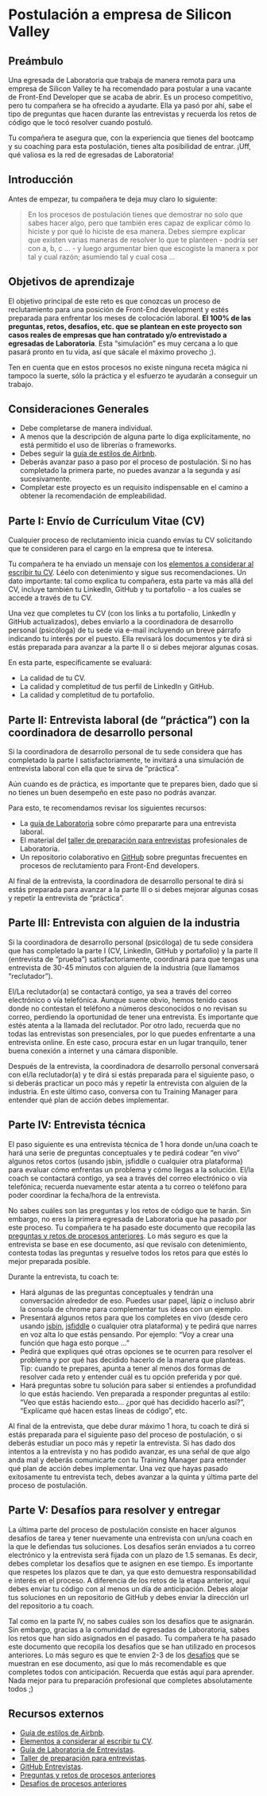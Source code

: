 # Postulación a empresa de Silicon Valley

## Preámbulo

Una egresada de Laboratoria que trabaja de manera remota para una empresa de
Silicon Valley te ha recomendado para postular a una vacante de Front-End
Developer que se acaba de abrir. Es un proceso competitivo, pero tu compañera se
ha ofrecido a ayudarte. Ella ya pasó por ahí, sabe el tipo de preguntas que
hacen durante las entrevistas y recuerda los retos de código que le tocó
resolver cuando postuló.

Tu compañera te asegura que, con la experiencia que tienes del bootcamp y su
coaching para esta postulación, tienes alta posibilidad de entrar. ¡Uff, qué
valiosa es la red de egresadas de Laboratoria!

## Introducción

Antes de empezar, tu compañera te deja muy claro lo siguiente:

> En los procesos de postulación tienes que demostrar no solo que sabes hacer
> algo, pero que también eres capaz de explicar cómo lo hiciste y por qué lo
> hiciste de esa manera. Debes siempre explicar que existen varias maneras de
> resolver lo que te planteen - podría ser con a, b, c ... - y luego argumentar
> bien que escogiste la manera x por tal y cual razón; asumiendo tal y cual cosa
> ...

## Objetivos de aprendizaje

El objetivo principal de este reto es que conozcas un proceso de reclutamiento
para una posición de Front-End development y estés preparada para enfrentar los
meses de colocación laboral. **El 100% de las preguntas, retos, desafíos, etc.
que se plantean en este proyecto son casos reales de empresas que han
contratado y/o entrevistado a egresadas de Laboratoria**. Esta “simulación” es
muy cercana a lo que pasará pronto en tu vida, así que sácale el máximo provecho
;).

Ten en cuenta que en estos procesos no existe ninguna receta mágica ni tampoco
la suerte, sólo la práctica y el esfuerzo te ayudarán a conseguir un trabajo.

## Consideraciones Generales

* Debe completarse de manera individual.
* A menos que la descripción de alguna parte lo diga explícitamente, no está
  permitido el uso de librerías o frameworks.
* Debes seguir la [guía de estilos de Airbnb](https://github.com/airbnb/javascript).
* Deberás avanzar paso a paso por el proceso de postulación. Si no has
  completado la primera parte, no puedes avanzar a la segunda y así
  sucesivamente.
* Completar este proyecto es un requisito indispensable en el camino a obtener
  la recomendación de empleabilidad.

## Parte I: Envío de Currículum Vitae (CV)

Cualquier proceso de reclutamiento inicia cuando envías tu CV solicitando que te
consideren para  el cargo en la empresa que te interesa.

Tu compañera te ha enviado un mensaje con los
[elementos a considerar al escribir tu CV](https://drive.google.com/file/d/1TUHy3SxgalOWBqH-rtHKbejsKCXoLxWD/view?usp=sharing).
Léelo con detenimiento y sigue sus recomendaciones. Un dato importante: tal como
explica tu compañera, esta parte va más allá del CV, incluye también tu
LinkedIn, GitHub y tu portafolio - a los cuales se accede a través de tu CV.

Una vez que completes tu CV (con los links a tu portafolio, LinkedIn y GitHub
actualizados), debes enviarlo a la coordinadora de desarrollo personal
(psicóloga) de tu sede via e-mail incluyendo un breve párrafo indicando tu
interés por el puesto. Ella revisará los documentos y te dirá si estás preparada
para avanzar a la parte II o si debes mejorar algunas cosas.

En esta parte, específicamente se evaluará:

* La calidad de tu CV.
* La calidad y completitud de tus perfil de LinkedIn y GitHub.
* La calidad y completitud de tu portafolio.

## Parte II: Entrevista laboral (de “práctica”) con la coordinadora de desarrollo personal

Si la coordinadora de desarrollo personal de tu sede considera que has
completado la parte I satisfactoriamente, te invitará a una simulación de
entrevista laboral con ella que te sirva de “práctica”.

Aún cuando es de práctica, es importante que te prepares bien, dado que si no
tienes un buen desempeño en este paso no podrás avanzar.

Para esto, te recomendamos revisar los siguientes recursos:

* La [guía de Laboratoria](https://drive.google.com/file/d/1hwayjQlU7m6acBts9g0G5VBK8ZCcAN2b/view?usp=sharing)
  sobre cómo prepararte para una entrevista laboral.
* El material del [taller de preparación para entrevistas](https://docs.google.com/presentation/d/1IKc49cO4PQZVytL8pEgu9rogWYcuoguBcnKHgPKKXLs/edit?usp=sharing)
  profesionales de Laboratoria.
* Un repositorio colaborativo en [GitHub](https://github.com/h5bp/Front-end-Developer-Interview-Questions)
  sobre preguntas frecuentes en procesos de reclutamiento para Front-End
  developers.

Al final de la entrevista, la coordinadora de desarrollo personal te dirá si
estás preparada para avanzar a la parte III o si debes mejorar algunas cosas y
repetir la entrevista de “práctica”.

## Parte III: Entrevista con alguien de la industria

Si la coordinadora de desarrollo personal (psicóloga) de tu sede considera que
has completado la parte I (CV, LinkedIn, GitHub y portafolio) y la parte II
(entrevista de “prueba”) satisfactoriamente, coordinará para que tengas una
entrevista de 30-45 minutos con alguien de la industria (que llamamos
“reclutador”).

El/La reclutador(a) se contactará contigo, ya sea a través del correo
electrónico o vía telefónica. Aunque suene obvio, hemos tenido casos donde no
contestan el teléfono a números desconocidos o no revisan su correo, perdiendo
la oportunidad de tener una entrevista. Es importante que estés atenta a la
llamada del reclutador. Por otro lado, recuerda que no todas las entrevistas son
presenciales, por lo que puedes enfrentarte a una entrevista online. En este
caso, procura estar en un lugar tranquilo, tener buena conexión a internet y una
cámara disponible.

Después de la entrevista, la coordinadora de desarrollo personal conversará con
el/la reclutador(a) y te dirá si estás preparada para el siguiente paso, o si
deberás practicar un poco más y repetir la entrevista con alguien de la
industria. En este último caso, conversa con tu Training Manager para entender
qué plan de acción debes implementar.

## Parte IV: Entrevista técnica

El paso siguiente es una entrevista técnica de 1 hora donde un/una coach te
hará una serie de preguntas conceptuales y te pedirá codear “en vivo” algunos
retos cortos (usando jsbin, jsfiddle o cualquier otra plataforma) para evaluar
cómo enfrentas un problema y cómo llegas a la solución. El/la coach se
contactará contigo, ya sea a través del correo electrónico o vía telefónica;
recuerda nuevamente estar atenta a tu correo o teléfono para poder coordinar la
fecha/hora de la entrevista.

No sabes cuáles son las preguntas y los retos de código que te harán.
Sin embargo, no eres la primera egresada de Laboratoria que ha pasado por este
proceso. Tu compañera te ha pasado este documento que recopila las [preguntas y
retos de procesos anteriores](https://drive.google.com/drive/u/0/folders/11Bvdt5Q3xnJduv2oBrQJOFUZ5wJZUxd2?ogsrc=32).
Lo más seguro es que la entrevista se base en ese documento, así que revísalo
con detenimiento, contesta todas las preguntas y resuelve todos los retos para
que estés lo mejor preparada posible.

Durante la entrevista, tu coach te:

* Hará algunas de las preguntas conceptuales y tendrán una conversación
  alrededor de eso. Puedes usar papel, lápiz o incluso abrir la consola de
  chrome para complementar tus ideas con un ejemplo.
* Presentará algunos retos para que los completes en vivo (desde cero usando
  [jsbin](https://jsbin.com/?html,output), [jsfiddle](https://jsfiddle.net/) o
  cualquier otra plataforma) y te pedirá que narres en voz alta lo que estás
  pensando. Por ejemplo: “Voy a crear una función que haga esto porque ...”
* Pedirá que expliques qué otras opciones se te ocurren para resolver el
  problema y por qué has decidido hacerlo de la manera que planteas. Tip: cuando
  te prepares, apunta a tener al menos dos formas de resolver cada reto y
  entender cuál es tu opción preferida y por qué.
* Hará preguntas sobre tu solución para saber si entiendes a profundidad lo que
  estás haciendo. Ven preparada a responder preguntas al estilo: “Veo que estás
  haciendo esto... ¿por qué has decidido hacerlo así?”, “Explícame qué hacen
  estas líneas de código”, etc.

Al final de la entrevista, que debe durar máximo 1 hora, tu coach te dirá si
estás preparada para el siguiente paso del proceso de postulación, o si deberás
estudiar un poco más y repetir la entrevista. Si has dado dos intentos a la
entrevista y no has podido avanzar, es una señal de que algo anda mal y deberás
comunicarte con tu Training Manager para entender qué plan de acción debes
implementar. Una vez que hayas pasado exitosamente tu entrevista tech, debes
avanzar a la quinta y última parte del proceso de postulación.

## Parte V: Desafíos para resolver y entregar

La última parte del proceso de postulación consiste en hacer algunos desafíos
de tarea y tener nuevamente una entrevista con un/una coach en la que le
defiendas tus soluciones. Los desafíos serán enviados a tu correo electrónico
y la entrevista será fijada con un plazo de 1.5 semanas. Es decir, debes
completar los desafíos que te asignen en ese tiempo. Es importante que respetes
los plazos que te dan, ya que esto demuestra responsabilidad e interés en el
proceso. A diferencia de los retos de la etapa anterior, aquí debes enviar tu
código con al menos un día de anticipación. Debes alojar tus soluciones en un
repositorio de GitHub y debes enviar la dirección url del repositorio a
tu coach.

Tal como en la parte IV, no sabes cuáles son los desafíos que te asignarán.
Sin embargo, gracias a la comunidad de egresadas de Laboratoria, sabes los retos
que han sido asignados en el pasado. Tu compañera te ha pasado este documento
que recopila los desafíos que se han utilizado en procesos anteriores. Lo más
seguro es que te envíen 2-3 de los [desafíos](https://drive.google.com/drive/u/0/folders/11Bvdt5Q3xnJduv2oBrQJOFUZ5wJZUxd2?ogsrc=32)
que se muestran en ese documento, así que lo más recomendable es que completes
todos con anticipación. Recuerda que estás aquí para aprender. Nada mejor para
tu preparación profesional que completes absolutamente todos ;)

## Recursos externos

* [Guía de estilos de Airbnb](https://github.com/airbnb/javascript).
* [Elementos a considerar al escribir tu CV](https://drive.google.com/file/d/1TUHy3SxgalOWBqH-rtHKbejsKCXoLxWD/view?usp=sharing).
* [Guía de Laboratoria de Entrevistas](https://drive.google.com/file/d/1hwayjQlU7m6acBts9g0G5VBK8ZCcAN2b/view?usp=sharing).
* [Taller de preparación para entrevistas](https://docs.google.com/presentation/d/1IKc49cO4PQZVytL8pEgu9rogWYcuoguBcnKHgPKKXLs/edit?usp=sharing).
* [GitHub Entrevistas](https://github.com/h5bp/Front-end-Developer-Interview-Questions).
* [Preguntas y retos de procesos anteriores](https://drive.google.com/drive/u/0/folders/11Bvdt5Q3xnJduv2oBrQJOFUZ5wJZUxd2?ogsrc=32)
* [Desafíos de procesos anteriores](https://drive.google.com/drive/u/0/folders/11Bvdt5Q3xnJduv2oBrQJOFUZ5wJZUxd2?ogsrc=32)
